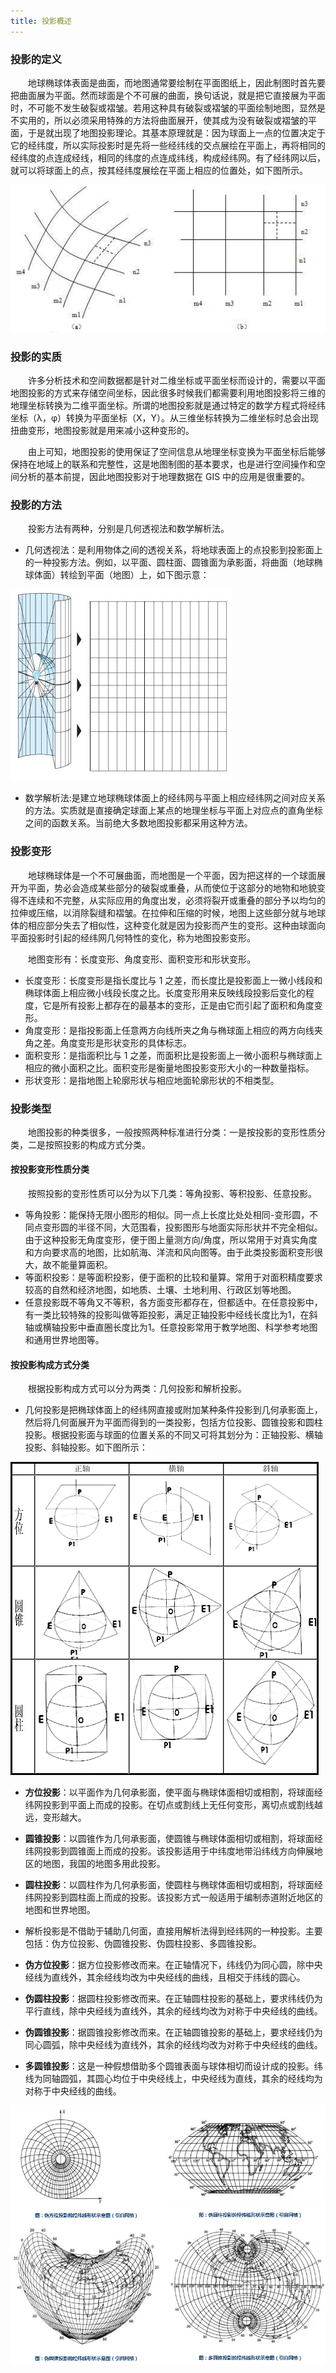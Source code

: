 ```yaml
---
title: 投影概述
---
```


### 投影的定义

　　地球椭球体表面是曲面，而地图通常要绘制在平面图纸上，因此制图时首先要把曲面展为平面。然而球面是个不可展的曲面，换句话说，就是把它直接展为平面时，不可能不发生破裂或褶皱。若用这种具有破裂或褶皱的平面绘制地图，显然是不实用的，所以必须采用特殊的方法将曲面展开，使其成为没有破裂或褶皱的平面，于是就出现了地图投影理论。其基本原理就是：因为球面上一点的位置决定于它的经纬度，所以实际投影时是先将一些经纬线的交点展绘在平面上，再将相同的经纬度的点连成经线，相同的纬度的点连成纬线，构成经纬网。有了经纬网以后，就可以将球面上的点，按其经纬度展绘在平面上相应的位置处，如下图所示。

  ![](img/MapProjection.png)

### 投影的实质

　　许多分析技术和空间数据都是针对二维坐标或平面坐标而设计的，需要以平面地图投影的方式来存储空间坐标，因此很多时候我们都需要利用地图投影将三维的地理坐标转换为二维平面坐标。所谓的地图投影就是通过特定的数学方程式将经纬坐标（λ，φ）转换为平面坐标（X，Y）。从三维坐标转换为二维坐标时总会出现扭曲变形，地图投影就是用来减小这种变形的。

　　由上可知，地图投影的使用保证了空间信息从地理坐标变换为平面坐标后能够保持在地域上的联系和完整性，这是地图制图的基本要求，也是进行空间操作和空间分析的基本前提，因此地图投影对于地理数据在 GIS 中的应用是很重要的。

### 投影的方法

　　投影方法有两种，分别是几何透视法和数学解析法。

-   几何透视法：是利用物体之间的透视关系，将地球表面上的点投影到投影面上的一种投影方法。例如，以平面、圆柱面、圆锥面为承影面，将曲面（地球椭球体面）转绘到平面（地图）上，如下图示意：

   ![](img/perspective.png)
-   数学解析法:是建立地球椭球体面上的经纬网与平面上相应经纬网之间对应关系的方法。实质就是直接确定球面上某点的地理坐标与平面上对应点的直角坐标之间的函数关系。当前绝大多数地图投影都采用这种方法。

### 投影变形

　　地球椭球体是一个不可展曲面，而地图是一个平面，因为把这样的一个球面展开为平面，势必会造成某些部分的破裂或重叠，从而使位于这部分的地物和地貌变得不连续和不完整，从实际应用的角度出发，必须将裂开或重叠的部分予以均匀的拉伸或压缩，以消除裂缝和褶皱。在拉伸和压缩的时候，地图上这些部分就与地球体的相应部分失去了相似性，这种变化就是因为投影而产生的变形。这种由球面向平面投影时引起的经纬网几何特性的变化，称为地图投影变形。

　　地图变形有：长度变形、角度变形、面积变形和形状变形。

-   长度变形：长度变形是指长度比与 1 之差，而长度比是投影面上一微小线段和椭球体面上相应微小线段长度之比。长度变形用来反映线段投影后变化的程度，它是所有投影上都存在的最基本的变形，正是由它而引起了面积和角度变形。
-   角度变形：是指投影面上任意两方向线所夹之角与椭球面上相应的两方向线夹角之差。角度变形是形状变形的具体标志。
-   面积变形：是指面积比与 1 之差，而面积比是投影面上一微小面积与椭球面上相应的微小面积之比。面积变形是衡量地图投影变形大小的一种数量指标。
-   形状变形：是指地图上轮廓形状与相应地面轮廓形状的不相类型。


### 投影类型

　　地图投影的种类很多，一般按照两种标准进行分类：一是按投影的变形性质分类，二是按照投影的构成方式分类。

#### 按投影变形性质分类

　　按照投影的变形性质可以分为以下几类：等角投影、等积投影、任意投影。

-   等角投影：能保持无限小图形的相似。同一点上长度比处处相同-变形圆，不同点变形圆的半径不同，大范围看，投影图形与地面实际形状并不完全相似。由于这种投影无角度变形，便于图上量测方向/角度，所以常用于对真实角度和方向要求高的地图，比如航海、洋流和风向图等。由于此类投影面积变形很大，故不能量算面积。
-   等面积投影：是等面积投影，便于面积的比较和量算。常用于对面积精度要求较高的自然和经济地图，如地质、土壤、土地利用、行政区划等地图。
-   任意投影既不等角又不等积，各方面变形都存在，但都适中。在任意投影中，有一类比较特殊的投影叫做等距投影，满足正轴投影中经线长度比为1，在斜轴或横轴投影中垂直圈长度比为1。任意投影常用于教学地图、科学参考地图和通用世界地图等。

#### 按投影构成方式分类

　　根据投影构成方式可以分为两类：几何投影和解析投影。

-   几何投影是把椭球体面上的经纬网直接或附加某种条件投影到几何承影面上，然后将几何面展开为平面而得到的一类投影，包括方位投影、圆锥投影和圆柱投影。根据投影面与球面的位置关系的不同又可将其划分为：正轴投影、横轴投影、斜轴投影。如下图所示：

   ![](img/GProjection.png)

  - **方位投影**：以平面作为几何承影面，使平面与椭球体面相切或相割，将球面经纬网投影到平面上而成的投影。在切点或割线上无任何变形，离切点或割线越远，变形越大。

  - **圆锥投影**：以圆锥作为几何承影面，使圆锥与椭球体面相切或相割，将球面经纬网投影到圆锥面上而成的投影。该投影适用于中纬度地带沿纬线方向伸展地区的地图，我国的地图多用此投影。

  - **圆柱投影**：以圆柱作为几何承影面，使圆柱与椭球体面相切或相割，将球面经纬网投影到圆柱面上而成的投影。该投影方式一般适用于编制赤道附近地区的地图和世界地图。

-   解析投影是不借助于辅助几何面，直接用解析法得到经纬网的一种投影。主要包括：伪方位投影、伪圆锥投影、伪圆柱投影、多圆锥投影。

  - **伪方位投影**：据方位投影修改而来。在正轴情况下，纬线仍为同心圆，除中央经线为直线外，其余经线均改为中央经线的曲线，且相交于纬线的圆心。

  - **伪圆柱投影**：据圆柱投影修改而来。在正轴圆柱投影的基础上，要求纬线仍为平行直线，除中央经线为直线外，其余的经线均改为对称于中央经线的曲线。

  - **伪圆锥投影**：据圆锥投影修改而来。在正轴圆锥投影的基础上，要求经线仍为同心圆弧，除中央经线为直线外，其余的经线均改为对称于中央经线的曲线。

  - **多圆锥投影**：这是一种假想借助多个圆锥表面与球体相切而设计成的投影。纬线为同轴圆弧，其圆心均位于中央经线上，中央经线为直线，其余的经线均为对称于中央经线的曲线。

 ![](img/ProjectionType.png)
